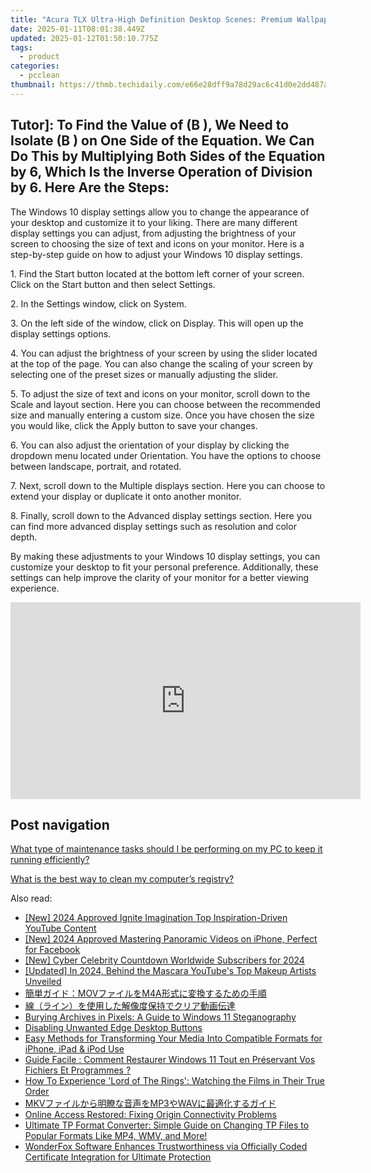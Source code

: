 ```yaml
---
title: "Acura TLX Ultra-High Definition Desktop Scenes: Premium Wallpaper Collection - Curated by YL Computing"
date: 2025-01-11T08:01:38.449Z
updated: 2025-01-12T01:50:10.775Z
tags:
  - product
categories:
  - pcclean
thumbnail: https://thmb.techidaily.com/e66e28dff9a78d29ac6c41d0e2dd487a7c339d734ca57b3143f21e9c629c5f8e.jpg
---
```


## Tutor]: To Find the Value of \(B \), We Need to Isolate \(B \) on One Side of the Equation. We Can Do This by Multiplying Both Sides of the Equation by 6, Which Is the Inverse Operation of Division by 6. Here Are the Steps:

The Windows 10 display settings allow you to change the appearance of your desktop and customize it to your liking. There are many different display settings you can adjust, from adjusting the brightness of your screen to choosing the size of text and icons on your monitor. Here is a step-by-step guide on how to adjust your Windows 10 display settings. 

1\. Find the Start button located at the bottom left corner of your screen. Click on the Start button and then select Settings.

2\. In the Settings window, click on System.

3\. On the left side of the window, click on Display. This will open up the display settings options. 

4\. You can adjust the brightness of your screen by using the slider located at the top of the page. You can also change the scaling of your screen by selecting one of the preset sizes or manually adjusting the slider.

5\. To adjust the size of text and icons on your monitor, scroll down to the Scale and layout section. Here you can choose between the recommended size and manually entering a custom size. Once you have chosen the size you would like, click the Apply button to save your changes.

6\. You can also adjust the orientation of your display by clicking the dropdown menu located under Orientation. You have the options to choose between landscape, portrait, and rotated.

7\. Next, scroll down to the Multiple displays section. Here you can choose to extend your display or duplicate it onto another monitor.

8\. Finally, scroll down to the Advanced display settings section. Here you can find more advanced display settings such as resolution and color depth. 

By making these adjustments to your Windows 10 display settings, you can customize your desktop to fit your personal preference. Additionally, these settings can help improve the clarity of your monitor for a better viewing experience.

<!-- affiliate ads begin -->
<iframe width="560" height="315" src="https://www.youtube.com/embed/C3cJe7Wgn6I?si=EckDFML-VJ_2sYz8" title="YouTube video player" frameborder="0" allow="accelerometer; autoplay; clipboard-write; encrypted-media; gyroscope; picture-in-picture; web-share" referrerpolicy="strict-origin-when-cross-origin" allowfullscreen></iframe>
<!-- affiliate ads end -->

## Post navigation

[What type of maintenance tasks should I be performing on my PC to keep it running efficiently?](https://tools.techidaily.com/pcclean/products/)

[What is the best way to clean my computer’s registry?](https://tools.techidaily.com/pcclean/products/)

<ins class="adsbygoogle"
     style="display:block"
     data-ad-format="autorelaxed"
     data-ad-client="ca-pub-7571918770474297"
     data-ad-slot="1223367746"></ins>

<ins class="adsbygoogle"
     style="display:block"
     data-ad-client="ca-pub-7571918770474297"
     data-ad-slot="8358498916"
     data-ad-format="auto"
     data-full-width-responsive="true"></ins>

<span class="atpl-alsoreadstyle">Also read:</span>
<div><ul>
<li><a href="https://youtube-lab.techidaily.com/024-approved-ignite-imagination-top-inspiration-driven-youtube-content/"><u>[New] 2024 Approved Ignite Imagination Top Inspiration-Driven YouTube Content</u></a></li>
<li><a href="https://facebook-video-content.techidaily.com/new-2024-approved-mastering-panoramic-videos-on-iphone-perfect-for-facebook/"><u>[New] 2024 Approved Mastering Panoramic Videos on iPhone, Perfect for Facebook</u></a></li>
<li><a href="https://youtube-docs.techidaily.com/yber-celebrity-countdown-worldwide-subscribers-for-2024/"><u>[New] Cyber Celebrity Countdown Worldwide Subscribers for 2024</u></a></li>
<li><a href="https://youtube-data.techidaily.com/ed-in-2024-behind-the-mascara-youtubes-top-makeup-artists-unveiled/"><u>[Updated] In 2024, Behind the Mascara YouTube's Top Makeup Artists Unveiled</u></a></li>
<li><a href="https://discover-able.techidaily.com/1726028800100-movm4a/"><u>簡単ガイド：MOVファイルをM4A形式に変換するための手順</u></a></li>
<li><a href="https://discover-able.techidaily.com/57ea77yi44op44kk44oz77yj44ks5l255so44gx44gf6kej5yop5bqm5lplusd5oyb44gn44kv44oq44ki5yuv55s75lyd6ygu/"><u>線（ライン）を使用した解像度保持でクリア動画伝達</u></a></li>
<li><a href="https://win11.techidaily.com/burying-archives-in-pixels-a-guide-to-windows-11-steganography/"><u>Burying Archives in Pixels: A Guide to Windows 11 Steganography</u></a></li>
<li><a href="https://win11.techidaily.com/disabling-unwanted-edge-desktop-buttons/"><u>Disabling Unwanted Edge Desktop Buttons</u></a></li>
<li><a href="https://discover-able.techidaily.com/easy-methods-for-transforming-your-media-into-compatible-formats-for-iphone-ipad-and-ipod-use/"><u>Easy Methods for Transforming Your Media Into Compatible Formats for iPhone, iPad & iPod Use</u></a></li>
<li><a href="https://win-docs.techidaily.com/guide-facile-comment-restaurer-windows-11-tout-en-preservant-vos-fichiers-et-programmes/"><u>Guide Facile : Comment Restaurer Windows 11 Tout en Préservant Vos Fichiers Et Programmes ?</u></a></li>
<li><a href="https://technical-tips.techidaily.com/how-to-experience-lord-of-the-rings-watching-the-films-in-their-true-order/"><u>How To Experience 'Lord of The Rings': Watching the Films in Their True Order</u></a></li>
<li><a href="https://discover-able.techidaily.com/1726028564812-mkvmp3wav/"><u>MKVファイルから明瞭な音声をMP3やWAVに最適化するガイド</u></a></li>
<li><a href="https://win-answers.techidaily.com/online-access-restored-fixing-origin-connectivity-problems/"><u>Online Access Restored: Fixing Origin Connectivity Problems</u></a></li>
<li><a href="https://discover-able.techidaily.com/ultimate-tp-format-converter-simple-guide-on-changing-tp-files-to-popular-formats-like-mp4-wmv-and-more/"><u>Ultimate TP Format Converter: Simple Guide on Changing TP Files to Popular Formats Like MP4, WMV, and More!</u></a></li>
<li><a href="https://discover-able.techidaily.com/wonderfox-software-enhances-trustworthiness-via-officially-coded-certificate-integration-for-ultimate-protection/"><u>WonderFox Software Enhances Trustworthiness via Officially Coded Certificate Integration for Ultimate Protection</u></a></li>
</ul></div>

